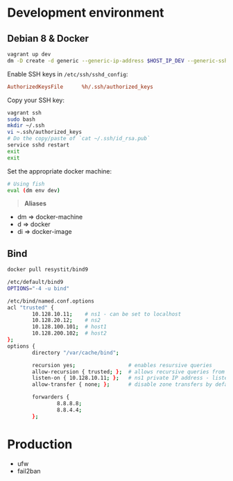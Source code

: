 # Development environment
## Debian 8 & Docker
```sh
vagrant up dev
dm -D create -d generic --generic-ip-address $HOST_IP_DEV --generic-ssh-user vagrant --generic-ssh-key ~/.vagrant.d/insecure_private_key dev
```

Enable SSH keys in `/etc/ssh/sshd_config`:
```ini
AuthorizedKeysFile      %h/.ssh/authorized_keys
```

Copy your SSH key:
```sh
vagrant ssh
sudo bash
mkdir ~/.ssh
vi ~.ssh/authorized_keys
# Do the copy/paste of `cat ~/.ssh/id_rsa.pub`
service sshd restart
exit
exit
```

Set the appropriate docker machine:
```sh
# Using fish
eval (dm env dev)
```

> **Aliases**
  + dm => docker-machine
  + d => docker
  + di => docker-image

## Bind
```sh
docker pull resystit/bind9

/etc/default/bind9
OPTIONS="-4 -u bind"

/etc/bind/named.conf.options
acl "trusted" {
        10.128.10.11;    # ns1 - can be set to localhost
        10.128.20.12;    # ns2
        10.128.100.101;  # host1
        10.128.200.102;  # host2
};
options {
        directory "/var/cache/bind";

        recursion yes;                 # enables resursive queries
        allow-recursion { trusted; };  # allows recursive queries from "trusted" clients
        listen-on { 10.128.10.11; };   # ns1 private IP address - listen on private network only
        allow-transfer { none; };      # disable zone transfers by default

        forwarders {
                8.8.8.8;
                8.8.4.4;
        };
```

# Production
+ ufw
+ fail2ban
